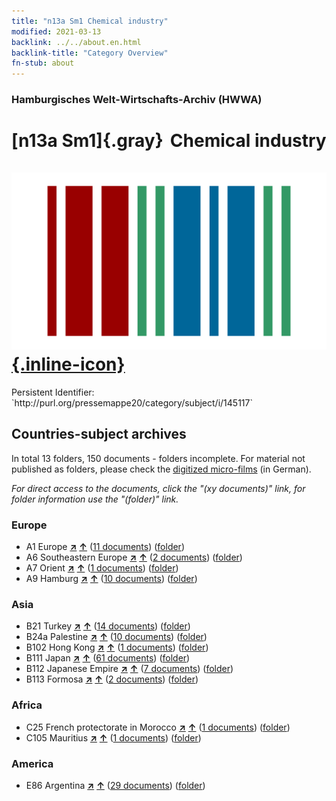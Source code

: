 ```yaml
---
title: "n13a Sm1 Chemical industry"
modified: 2021-03-13
backlink: ../../about.en.html
backlink-title: "Category Overview"
fn-stub: about
---
```


### Hamburgisches Welt-Wirtschafts-Archiv (HWWA)

# [n13a Sm1]{.gray}&#8201; Chemical industry &#160; [![Wikidata](/images/Wikidata-logo.svg "Wikidata"){.inline-icon}](http://www.wikidata.org/entity/Q104710653)

<div class="hint">Persistent Identifier: `http://purl.org/pressemappe20/category/subject/i/145117`</div>







## Countries-subject archives





In total 13 folders, 150 documents - folders incomplete.
For material not published as folders, please check the [digitized micro-films](/film/h1_sh.de.html) (in German).

_For direct access to the documents, click the "(xy documents)" link, for folder information use the "(folder)" link._



### Europe

- A1 Europe [**&nearr;**](../../../geo/i/140892/about.en.html "Europe (all folders)") [**&uarr;**](../../../geo/about.en.html#A1 "Country category system") (<a href="https://pm20.zbw.eu/iiifview/folder/sh/140892,145117" title="about: Europe : Chemical industry" target="_blank">11 documents</a>) ([folder](../../../../folder/sh/1408xx/140892/1451xx/145117/about.en.html))
- A6 Southeastern Europe [**&nearr;**](../../../geo/i/140900/about.en.html "Southeastern Europe (all folders)") [**&uarr;**](../../../geo/about.en.html#A6 "Country category system") (<a href="https://pm20.zbw.eu/iiifview/folder/sh/140900,145117" title="about: Southeastern Europe : Chemical industry" target="_blank">2 documents</a>) ([folder](../../../../folder/sh/1409xx/140900/1451xx/145117/about.en.html))
- A7 Orient [**&nearr;**](../../../geo/i/140902/about.en.html "Orient (all folders)") [**&uarr;**](../../../geo/about.en.html#A7 "Country category system") (<a href="https://pm20.zbw.eu/iiifview/folder/sh/140902,145117" title="about: Orient : Chemical industry" target="_blank">1 documents</a>) ([folder](../../../../folder/sh/1409xx/140902/1451xx/145117/about.en.html))
- A9 Hamburg [**&nearr;**](../../../geo/i/140905/about.en.html "Hamburg (all folders)") [**&uarr;**](../../../geo/about.en.html#A9 "Country category system") (<a href="https://pm20.zbw.eu/iiifview/folder/sh/140905,145117" title="about: Hamburg : Chemical industry" target="_blank">10 documents</a>) ([folder](../../../../folder/sh/1409xx/140905/1451xx/145117/about.en.html))

### Asia

- B21 Turkey [**&nearr;**](../../../geo/i/141111/about.en.html "Turkey (all folders)") [**&uarr;**](../../../geo/about.en.html#B21 "Country category system") (<a href="https://pm20.zbw.eu/iiifview/folder/sh/141111,145117" title="about: Turkey : Chemical industry" target="_blank">14 documents</a>) ([folder](../../../../folder/sh/1411xx/141111/1451xx/145117/about.en.html))
- B24a Palestine [**&nearr;**](../../../geo/i/141115/about.en.html "Palestine (all folders)") [**&uarr;**](../../../geo/about.en.html#B24a "Country category system") (<a href="https://pm20.zbw.eu/iiifview/folder/sh/141115,145117" title="about: Palestine : Chemical industry" target="_blank">10 documents</a>) ([folder](../../../../folder/sh/1411xx/141115/1451xx/145117/about.en.html))
- B102 Hong Kong [**&nearr;**](../../../geo/i/141268/about.en.html "Hong Kong (all folders)") [**&uarr;**](../../../geo/about.en.html#B102 "Country category system") (<a href="https://pm20.zbw.eu/iiifview/folder/sh/141268,145117" title="about: Hong Kong : Chemical industry" target="_blank">1 documents</a>) ([folder](../../../../folder/sh/1412xx/141268/1451xx/145117/about.en.html))
- B111 Japan [**&nearr;**](../../../geo/i/141272/about.en.html "Japan (all folders)") [**&uarr;**](../../../geo/about.en.html#B111 "Country category system") (<a href="https://pm20.zbw.eu/iiifview/folder/sh/141272,145117" title="about: Japan : Chemical industry" target="_blank">61 documents</a>) ([folder](../../../../folder/sh/1412xx/141272/1451xx/145117/about.en.html))
- B112 Japanese Empire [**&nearr;**](../../../geo/i/141273/about.en.html "Japanese Empire (all folders)") [**&uarr;**](../../../geo/about.en.html#B112 "Country category system") (<a href="https://pm20.zbw.eu/iiifview/folder/sh/141273,145117" title="about: Japanese Empire : Chemical industry" target="_blank">7 documents</a>) ([folder](../../../../folder/sh/1412xx/141273/1451xx/145117/about.en.html))
- B113 Formosa [**&nearr;**](../../../geo/i/141274/about.en.html "Formosa (all folders)") [**&uarr;**](../../../geo/about.en.html#B113 "Country category system") (<a href="https://pm20.zbw.eu/iiifview/folder/sh/141274,145117" title="about: Formosa : Chemical industry" target="_blank">2 documents</a>) ([folder](../../../../folder/sh/1412xx/141274/1451xx/145117/about.en.html))

### Africa

- C25 French protectorate in Morocco [**&nearr;**](../../../geo/i/141358/about.en.html "French protectorate in Morocco (all folders)") [**&uarr;**](../../../geo/about.en.html#C25 "Country category system") (<a href="https://pm20.zbw.eu/iiifview/folder/sh/141358,145117" title="about: French protectorate in Morocco : Chemical industry" target="_blank">1 documents</a>) ([folder](../../../../folder/sh/1413xx/141358/1451xx/145117/about.en.html))
- C105 Mauritius [**&nearr;**](../../../geo/i/141469/about.en.html "Mauritius (all folders)") [**&uarr;**](../../../geo/about.en.html#C105 "Country category system") (<a href="https://pm20.zbw.eu/iiifview/folder/sh/141469,145117" title="about: Mauritius : Chemical industry" target="_blank">1 documents</a>) ([folder](../../../../folder/sh/1414xx/141469/1451xx/145117/about.en.html))

### America

- E86 Argentina [**&nearr;**](../../../geo/i/141692/about.en.html "Argentina (all folders)") [**&uarr;**](../../../geo/about.en.html#E86 "Country category system") (<a href="https://pm20.zbw.eu/iiifview/folder/sh/141692,145117" title="about: Argentina : Chemical industry" target="_blank">29 documents</a>) ([folder](../../../../folder/sh/1416xx/141692/1451xx/145117/about.en.html))








